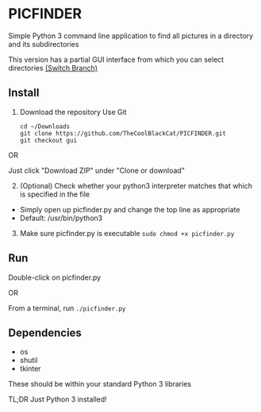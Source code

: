 # PICFINDER
Simple Python 3 command line application to find all pictures in a directory and its subdirectories

This version has a partial GUI interface from which you can select directories [(Switch Branch)](https://github.com/TheCoolBlackCat/PICFINDER/tree/master)

## Install
1. Download the repository
  Use Git
    ```
    cd ~/Downloads
    git clone https://github.com/TheCoolBlackCat/PICFINDER.git
    git checkout gui
    ```

  OR

  Just click "Download ZIP" under "Clone or download"

2. (Optional) Check whether your python3 interpreter matches that which is specified in the file
 * Simply open up picfinder.py and change the top line as appropriate
 * Default: /usr/bin/python3
3. Make sure picfinder.py is executable
    ```sudo chmod +x picfinder.py```

## Run
Double-click on picfinder.py

OR

From a terminal, run ```./picfinder.py```

## Dependencies
* os
* shutil
* tkinter

These should be within your standard Python 3 libraries

TL;DR Just Python 3 installed!
